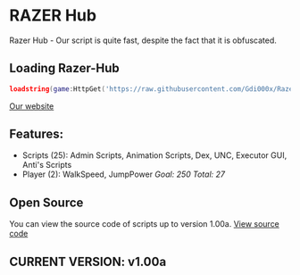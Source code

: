 # RAZER Hub
Razer Hub - Our script is quite fast, despite the fact that it is obfuscated.
## Loading Razer-Hub
```lua
loadstring(game:HttpGet('https://raw.githubusercontent.com/Gdi000x/Razer-Hub/refs/heads/main/script.lua'))()
```
[Our website](https://gdi000x.github.io/razerhub/)
## Features:
* Scripts (25):
Admin Scripts, Animation Scripts, Dex, UNC, Executor GUI, Anti's Scripts
* Player (2): WalkSpeed, JumpPower
*Goal: 250*
  *Total: 27*
## Open Source
You can view the source code of scripts up to version 1.00a. [View source code](https://github.com/Gdi000x/Razer-Hub/blob/main/source/1.0a.lua)
## CURRENT VERSION: v1.00a
